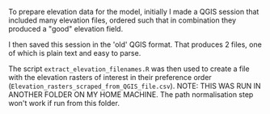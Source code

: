 To prepare elevation data for the model, initially I made a QGIS session that included many elevation files, ordered such that in combination they produced a "good" elevation field. 

I then saved this session in the 'old' QGIS format. That produces 2 files, one of which is plain text and easy to parse.

The script `extract_elevation_filenames.R` was then used to create a file with the elevation rasters of interest in their preference order (`Elevation_rasters_scraped_from_QGIS_file.csv`). NOTE: THIS WAS RUN IN ANOTHER FOLDER ON MY HOME MACHINE. The path normalisation step won't work if run from this folder.


